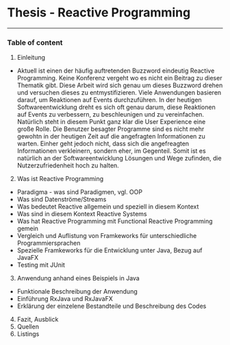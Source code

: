 # Thesis - Reactive Programming
---
### Table of content
1. Einleitung
  * Aktuell ist einen der häufig auftretenden Buzzword eindeutig Reactive Programming. Keine Konferenz vergeht wo es nicht ein Beitrag zu dieser Thematik gibt. Diese Arbeit wird sich genau um dieses Buzzword drehen und versuchen dieses zu entmystifizieren. Viele Anwendungen basieren darauf, um Reaktionen auf Events durchzuführen. In der heutigen Softwareentwicklung dreht es sich oft genau darum, diese Reaktionen auf Events zu verbessern, zu beschleunigen und zu vereinfachen. Natürlich steht in diesem Punkt ganz klar die User Experience eine große Rolle. Die Benutzer besagter Programme sind es nicht mehr gewohtn in der heutigen Zeit auf die angefragten Informationen zu warten. Einher geht jedoch nicht, dass sich die angefreagten Informationen verkleinern, sondern eher, im Gegenteil. Somit ist es natürlich an der Softwareentwicklung Lösungen und Wege zufinden, die Nutzerzufriedenheit hoch zu halten.
2. Was ist Reactive Programming
  * Paradigma - was sind Paradigmen, vgl. OOP
  * Was sind Datenströme/Streams
  * Was bedeutet Reactive allgemein und speziell in diesem Kontext
  * Was sind in diesem Kontext Reactive Systems
  * Was hat Reactive Programming mit Functional Reactive Programming gemein
  * Vergleich und Auflistung von Framkeworks für unterschiedliche Programmiersprachen
  * Spezielle Framkeworks für die Entwicklung unter Java, Bezug auf JavaFX
  * Testing mit JUnit
3. Anwendung anhand eines Beispiels in Java
  * Funktionale Beschreibung der Anwendung
  * Einführung RxJava und RxJavaFX
  * Erklärung der einzelene Bestandteile und Beschreibung des Codes
4. Fazit, Ausblick
5. Quellen
6. Listings 
